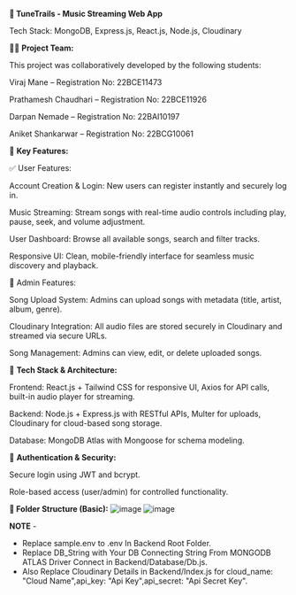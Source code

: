 **🎵 TuneTrails - Music Streaming Web App**

Tech Stack: MongoDB, Express.js, React.js, Node.js, Cloudinary

👨‍💻 **Project Team:**

This project was collaboratively developed by the following students:

Viraj Mane – Registration No: 22BCE11473

Prathamesh Chaudhari – Registration No: 22BCE11926

Darpan Nemade – Registration No: 22BAI10197

Aniket Shankarwar – Registration No: 22BCG10061

🚀 **Key Features:**

✅ User Features:

Account Creation & Login: New users can register instantly and securely log in.

Music Streaming: Stream songs with real-time audio controls including play, pause, seek, and volume adjustment.

User Dashboard: Browse all available songs, search and filter tracks.

Responsive UI: Clean, mobile-friendly interface for seamless music discovery and playback.

🔧 Admin Features:

Song Upload System: Admins can upload songs with metadata (title, artist, album, genre).

Cloudinary Integration: All audio files are stored securely in Cloudinary and streamed via secure URLs.

Song Management: Admins can view, edit, or delete uploaded songs.



🧰 **Tech Stack & Architecture:**

Frontend: React.js + Tailwind CSS for responsive UI, Axios for API calls, built-in audio player for streaming.

Backend: Node.js + Express.js with RESTful APIs, Multer for uploads, Cloudinary for cloud-based song storage.

Database: MongoDB Atlas with Mongoose for schema modeling.

🔐 **Authentication & Security:**

Secure login using JWT and bcrypt.

 Role-based access (user/admin) for controlled functionality.

**📁 Folder Structure (Basic):**
![image](https://github.com/user-attachments/assets/8d99c947-8a72-4b5e-894a-14d1206e48bb)
![image](https://github.com/user-attachments/assets/4f18cf26-c2de-4391-ac11-8e196b9de135)




**NOTE** - 
+ Replace sample.env to .env In Backend Root Folder.
+ Replace DB_String with Your DB Connecting String From MONGODB ATLAS Driver Connect in Backend/Database/Db.js.
+ Also Replace Cloudinary Details in Backend/Index.js for cloud_name: "Cloud Name",api_key: "Api Key",api_secret: "Api Secret Key".

